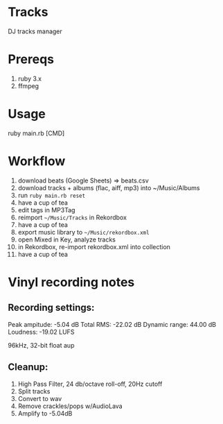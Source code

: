 # Tracks

DJ tracks manager

# Prereqs

1. ruby 3.x
1. ffmpeg

# Usage

ruby main.rb [CMD]

# Workflow

1. download beats (Google Sheets) => beats.csv
1. download tracks + albums (flac, aiff, mp3) into ~/Music/Albums
1. run `ruby main.rb reset`
1. have a cup of tea
1. edit tags in MP3Tag
1. reimport `~/Music/Tracks` in Rekordbox
1. have a cup of tea
1. export music library to `~/Music/rekordbox.xml`
1. open Mixed in Key, analyze tracks
1. in Rekordbox, re-import rekordbox.xml into collection
1. have a cup of tea

# Vinyl recording notes

## Recording settings:

Peak ampitude: -5.04 dB
Total RMS: -22.02 dB
Dynamic range: 44.00 dB
Loudness: -19.02 LUFS

96kHz, 32-bit float aup

## Cleanup:

1. High Pass Filter, 24 db/octave roll-off, 20Hz cutoff
1. Split tracks
1. Convert to wav
1. Remove crackles/pops w/AudioLava
1. Amplify to -5.04dB
